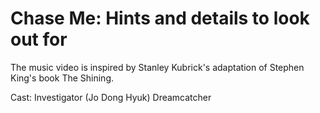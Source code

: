# Chase Me: Hints and details to look out for

The music video is inspired by Stanley Kubrick's adaptation of Stephen King's book The Shining.

Cast:
Investigator (Jo Dong Hyuk)
Dreamcatcher

